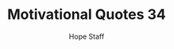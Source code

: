 ---
image: /assets/img/mq/mq_34_manning.png
title: Motivational Quotes 34
categories:
  - Motivational Quotes
author: Hope Staff
notes: Motivational Quotes 34
embed: >-
  EMBED_GOES_HERE
transcript: >-
  SOME LINES OF TEXT START HERE
---